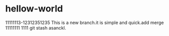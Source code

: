 # hellow-world
11111113-12312351235
This is a new branch.it is simple and quick.add merge
11111111
1111
git stash asanckl.

